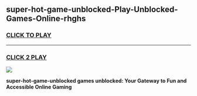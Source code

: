 
## super-hot-game-unblocked-Play-Unblocked-Games-Online-rhghs
<h3>
<a href="https://premium76.site?title=super-hot-game-unblocked&ref=25A">CLICK TO PLAY</a></h3>
<hr>

<h3>
<a href="https://premium76.site?title=super-hot-game-unblocked&ref=25A">CLICK 2 PLAY</a>
  
</h3>

<a href="https://premium76.site?title=super-hot-game-unblocked&ref=25A"><img src="https://clearcache.store/games.png"></a>


**super-hot-game-unblocked games unblocked: Your Gateway to Fun and Accessible Online Gaming**
